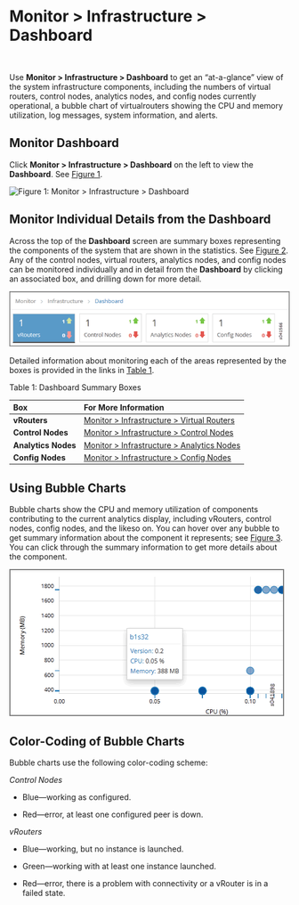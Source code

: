 # Monitor &gt; Infrastructure &gt; Dashboard

 

<div id="intro">

<div class="mini-toc-intro">

Use **Monitor &gt; Infrastructure &gt; Dashboard** to get an
“at-a-glance” view of the system infrastructure components, including
the numbers of virtual routers, control nodes, analytics nodes, and
config nodes currently operational, a bubble chart of virtualrouters
showing the CPU and memory utilization, log messages, system
information, and alerts.

</div>

</div>

## Monitor Dashboard

Click **Monitor &gt; Infrastructure &gt; Dashboard** on the left to view
the **Dashboard**. See
[Figure 1](monitor-dashboard-vnc.html#dashboard1).

![Figure 1: Monitor &gt; Infrastructure &gt;
Dashboard](images/s041572.gif)

## Monitor Individual Details from the Dashboard

Across the top of the **Dashboard** screen are summary boxes
representing the components of the system that are shown in the
statistics. See
[Figure 2](monitor-dashboard-vnc.html#control-details-dash). Any of the
control nodes, virtual routers, analytics nodes, and config nodes can be
monitored individually and in detail from the **Dashboard** by clicking
an associated box, and drilling down for more detail.

![Figure 2: Dashboard Summary Boxes](images/s041566.gif)

Detailed information about monitoring each of the areas represented by
the boxes is provided in the links in
[Table 1](monitor-dashboard-vnc.html#dash-details-boxes).

Table 1: Dashboard Summary Boxes

| Box                 | For More Information                                                                 |
|:--------------------|:-------------------------------------------------------------------------------------|
| **vRouters**        | [Monitor &gt; Infrastructure &gt; Virtual Routers](monitoring-vrouters-vnc.html)     |
| **Control Nodes**   | [Monitor &gt; Infrastructure &gt; Control Nodes](monitoring-infrastructure-vnc.html) |
| **Analytics Nodes** | [Monitor &gt; Infrastructure &gt; Analytics Nodes](monitor-analytics-vnc.html)       |
| **Config Nodes**    | [Monitor &gt; Infrastructure &gt; Config Nodes](monitor-config-vnc.html)             |

## Using Bubble Charts

Bubble charts show the CPU and memory utilization of components
contributing to the current analytics display, including vRouters,
control nodes, config nodes, and the likeso on. You can hover over any
bubble to get summary information about the component it represents; see
[Figure 3](monitor-dashboard-vnc.html#bubble-summ). You can click
through the summary information to get more details about the component.

![Figure 3: Bubble Summary Information](images/s041898.gif)

## Color-Coding of Bubble Charts

Bubble charts use the following color-coding scheme:

*Control Nodes*

-   Blue—working as configured.

-   Red—error, at least one configured peer is down.

*vRouters*

-   Blue—working, but no instance is launched.

-   Green—working with at least one instance launched.

-   Red—error, there is a problem with connectivity or a vRouter is in a
    failed state.

 
